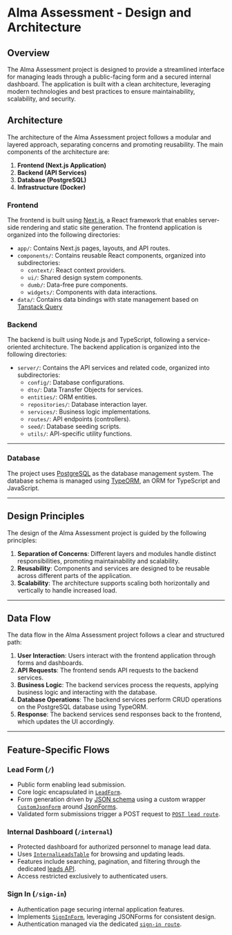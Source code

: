 # Alma Assessment - Design and Architecture

## Overview

The Alma Assessment project is designed to provide a streamlined interface for managing leads through a public-facing form and a secured internal dashboard. The application is built with a clean architecture, leveraging modern technologies and best practices to ensure maintainability, scalability, and security.

## Architecture

The architecture of the Alma Assessment project follows a modular and layered approach, separating concerns and promoting reusability. The main components of the architecture are:

1. **Frontend (Next.js Application)**
2. **Backend (API Services)**
3. **Database (PostgreSQL)**
4. **Infrastructure (Docker)**

### Frontend

The frontend is built using [Next.js](https://nextjs.org/), a React framework that enables server-side rendering and static site generation. The frontend application is organized into the following directories:

- `app/`: Contains Next.js pages, layouts, and API routes.
- `components/`: Contains reusable React components, organized into subdirectories:
  - `context/`: React context providers.
  - `ui/`: Shared design system components.
  - `dumb/`: Data-free pure components.
  - `widgets/`: Components with data interactions.
- `data/`: Contains data bindings with state management based on [Tanstack Query](https://tanstack.com/query/latest)

### Backend

The backend is built using Node.js and TypeScript, following a service-oriented architecture. The backend application is organized into the following directories:

- `server/`: Contains the API services and related code, organized into subdirectories:
  - `config/`: Database configurations.
  - `dto/`: Data Transfer Objects for services.
  - `entities/`: ORM entities.
  - `repositories/`: Database interaction layer.
  - `services/`: Business logic implementations.
  - `routes/`: API endpoints (controllers).
  - `seed/`: Database seeding scripts.
  - `utils/`: API-specific utility functions.
  
---

### Database

The project uses [PostgreSQL](https://www.postgresql.org/) as the database management system. The database schema is managed using [TypeORM](https://typeorm.io/), an ORM for TypeScript and JavaScript.

---

## Design Principles

The design of the Alma Assessment project is guided by the following principles:

1. **Separation of Concerns**: Different layers and modules handle distinct responsibilities, promoting maintainability and scalability.
2. **Reusability**: Components and services are designed to be reusable across different parts of the application.
3. **Scalability**: The architecture supports scaling both horizontally and vertically to handle increased load.

---

## Data Flow

The data flow in the Alma Assessment project follows a clear and structured path:

1. **User Interaction**: Users interact with the frontend application through forms and dashboards.
2. **API Requests**: The frontend sends API requests to the backend services.
3. **Business Logic**: The backend services process the requests, applying business logic and interacting with the database.
4. **Database Operations**: The backend services perform CRUD operations on the PostgreSQL database using TypeORM.
5. **Response**: The backend services send responses back to the frontend, which updates the UI accordingly.

---

## Feature-Specific Flows

### Lead Form (`/`)

- Public form enabling lead submission.
- Core logic encapsulated in [`LeadForm`](./components/widgets/lead-form.tsx).
- Form generation driven by [JSON schema](./schema/lead-schema.json) using a custom wrapper [`CustomJsonForm`](./components/dumb/form/custom-json-form.tsx) around [JsonForms](https://jsonforms.io/).
- Validated form submissions trigger a POST request to [`POST lead route`](./server/routes/leads.ts).

### Internal Dashboard (`/internal`)

- Protected dashboard for authorized personnel to manage lead data.
- Uses [`InternalLeadsTable`](./components/widgets/internal-leads-table.tsx) for browsing and updating leads.
- Features include searching, pagination, and filtering through the dedicated [leads API](./server/routes/leads.ts).
- Access restricted exclusively to authenticated users.

### Sign In (`/sign-in`)

- Authentication page securing internal application features.
- Implements [`SignInForm`](./components/widgets/sign-in-form.tsx), leveraging JSONForms for consistent design.
- Authentication managed via the dedicated [`sign-in route`](./server/routes/sign-in.ts).
